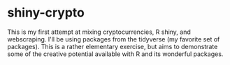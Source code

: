 # shiny-crypto

This is my first attempt at mixing cryptocurrencies, R shiny, and webscraping. I'll be using packages from the tidyverse (my favorite set of packages). This is a rather elementary exercise, but aims to demonstrate some of the creative potential available with R and its wonderful packages.